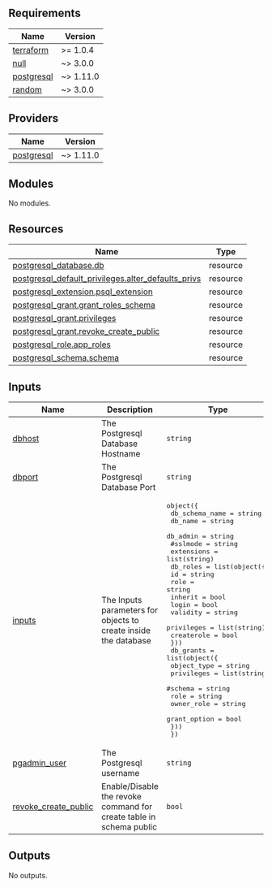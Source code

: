 ## Requirements

| Name | Version |
|------|---------|
| <a name="requirement_terraform"></a> [terraform](#requirement\_terraform) | >= 1.0.4 |
| <a name="requirement_null"></a> [null](#requirement\_null) | ~> 3.0.0 |
| <a name="requirement_postgresql"></a> [postgresql](#requirement\_postgresql) | ~> 1.11.0 |
| <a name="requirement_random"></a> [random](#requirement\_random) | ~> 3.0.0 |

## Providers

| Name | Version |
|------|---------|
| <a name="provider_postgresql"></a> [postgresql](#provider\_postgresql) | ~> 1.11.0 |

## Modules

No modules.

## Resources

| Name | Type |
|------|------|
| [postgresql_database.db](https://registry.terraform.io/providers/cyrilgdn/postgresql/latest/docs/resources/database) | resource |
| [postgresql_default_privileges.alter_defaults_privs](https://registry.terraform.io/providers/cyrilgdn/postgresql/latest/docs/resources/default_privileges) | resource |
| [postgresql_extension.psql_extension](https://registry.terraform.io/providers/cyrilgdn/postgresql/latest/docs/resources/extension) | resource |
| [postgresql_grant.grant_roles_schema](https://registry.terraform.io/providers/cyrilgdn/postgresql/latest/docs/resources/grant) | resource |
| [postgresql_grant.privileges](https://registry.terraform.io/providers/cyrilgdn/postgresql/latest/docs/resources/grant) | resource |
| [postgresql_grant.revoke_create_public](https://registry.terraform.io/providers/cyrilgdn/postgresql/latest/docs/resources/grant) | resource |
| [postgresql_role.app_roles](https://registry.terraform.io/providers/cyrilgdn/postgresql/latest/docs/resources/role) | resource |
| [postgresql_schema.schema](https://registry.terraform.io/providers/cyrilgdn/postgresql/latest/docs/resources/schema) | resource |

## Inputs

| Name | Description | Type | Default | Required |
|------|-------------|------|---------|:--------:|
| <a name="input_dbhost"></a> [dbhost](#input\_dbhost) | The Postgresql Database Hostname | `string` | n/a | yes |
| <a name="input_dbport"></a> [dbport](#input\_dbport) | The Postgresql Database Port | `string` | n/a | yes |
| <a name="input_inputs"></a> [inputs](#input\_inputs) | The Inputs parameters for objects to create inside the database | <pre>object({<br>    db_schema_name = string<br>    db_name        = string<br>    db_admin       = string<br>    #sslmode        = string<br>    extensions     = list(string)<br>    db_roles = list(object({<br>      id         = string<br>      role       = string<br>      inherit    = bool<br>      login      = bool<br>      validity   = string<br>      privileges = list(string)<br>      createrole = bool<br>    }))<br>    db_grants = list(object({<br>      object_type  = string<br>      privileges   = list(string)<br>      #schema       = string<br>      role         = string<br>      owner_role   = string<br>      grant_option = bool<br>    }))<br>  })</pre> | `null` | no |
| <a name="input_pgadmin_user"></a> [pgadmin\_user](#input\_pgadmin\_user) | The Postgresql username | `string` | n/a | yes |
| <a name="input_revoke_create_public"></a> [revoke\_create\_public](#input\_revoke\_create\_public) | Enable/Disable the revoke command for create table in schema public | `bool` | `true` | no |

## Outputs

No outputs.
